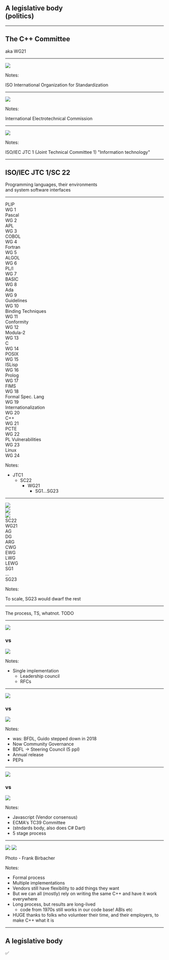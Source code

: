 <h2 class="r-fit-text">A legislative body<br><span class=fragment>(politics)</span></h2>

---

## The C++ Committee

aka WG21 <!-- .element: class="fragment" -->

---

<img src="images/ISO_Logo_(Red_square).svg.png" class="r-stretch">

Notes:

ISO International Organization for Standardization

---

<img src="images/International_Electrotechnical_Commission_Logo.svg.png" class="r-stretch">

Notes:

International Electrotechnical Commission

---

<img src="images/Iso-iec-jtc1-logo.svg.png">

Notes:

ISO/IEC JTC 1 (Joint Technical Committee 1) "Information technology"

---

## ISO/IEC JTC 1/SC 22

Programming languages, their environments<br> and system software interfaces

---

<div class="wgs">
<div class="disbanded"><div class="wa">PLIP</div><div class="wg">WG 1</div></div>
<div class="disbanded"><div class="wa">Pascal</div><div class="wg">WG 2</div></div>
<div class="disbanded"><div class="wa">APL</div><div class="wg">WG 3</div></div>
<div class="active"><div class="wa">COBOL</div><div class="wg">WG 4</div></div>
<div class="active"><div class="wa">Fortran</div><div class="wg">WG 5</div></div>
<div class="disbanded"><div class="wa">ALGOL</div><div class="wg">WG 6</div></div>
<div class="disbanded"><div class="wa">PL/I</div><div class="wg">WG 7</div></div>
<div class="disbanded"><div class="wa">BASIC</div><div class="wg">WG 8</div></div>
<div class="active"><div class="wa">Ada</div><div class="wg">WG 9</div></div>
<div class="disbanded"><div class="wa">Guidelines</div><div class="wg">WG 10</div></div>
<div class="disbanded"><div class="wa">Binding Techniques</div><div class="wg">WG 11</div></div>
<div class="disbanded"><div class="wa">Conformity</div><div class="wg">WG 12</div></div>
<div class="disbanded"><div class="wa">Modula-2</div><div class="wg">WG 13</div></div>
<div class="active"><div class="wa">C</div><div class="wg">WG 14</div></div>
<div class="disbanded"><div class="wa">POSIX</div><div class="wg">WG 15</div></div>
<div class="disbanded"><div class="wa">ISLisp</div><div class="wg">WG 16</div></div>
<div class="active"><div class="wa">Prolog</div><div class="wg">WG 17</div></div>
<div class="disbanded"><div class="wa">FIMS</div><div class="wg">WG 18</div></div>
<div class="disbanded"><div class="wa">Formal Spec. Lang</div><div class="wg">WG 19</div></div>
<div class="disbanded"><div class="wa">Internationalization</div><div class="wg">WG 20</div></div>
<div class="active fragment custom oohme"><div class="wa">C++</div><div class="wg">WG 21</div></div>
<div class="disbanded"><div class="wa">PCTE</div><div class="wg">WG 22</div></div>
<div class="active"><div class="wa">PL Vulnerabilities</div><div class="wg">WG 23</div></div>
<div class="active"><div class="wa">Linux</div><div class="wg">WG 24</div></div>
</div>

Notes:

- JTC1
  - SC22
    - WG21
      - SG1...SG23

---

<div class="org iso">
  <div class="name"><img src="images/ISO_Logo_(Red_square).svg.png"></div><div class="name"><img src="images/International_Electrotechnical_Commission_Logo.svg.png"></div>
  <div class="org isoiec fragment"><div class="name"><img src="images/Iso-iec-jtc1-logo.svg.png"></div>
    <div class="org sc22 fragment"><div class="name">SC22</div>
      <div class="org wg21 fragment"><div class="name">WG21</div>
        <div class="org ag fragment" data-autoslide="200"><div class="name">AG</div></div>
        <div class="org ag fragment" data-autoslide="200"><div class="name">DG</div></div>
        <div class="org ag fragment" data-autoslide="200"><div class="name">ARG</div></div>
        <div class="org cg fragment" data-autoslide="200"><div class="name">CWG</div></div>
        <div class="org eg fragment" data-autoslide="200"><div class="name">EWG</div></div>
        <div class="org cg fragment" data-autoslide="200"><div class="name">LWG</div></div>
        <div class="org eg fragment" data-autoslide="200"><div class="name">LEWG</div></div>
        <div class="org sg fragment" data-autoslide="200"><div class="name">SG1</div></div>
        <div class="org sg fragment" data-autoslide="200"><div class="name">...</div></div>
        <div class="org sg fragment" data-autoslide="0"><div class="name">SG23</div></div>
        </div>
      </div>
    </div>
  </div> 
</div>

Notes:

To scale, SG23 would dwarf the rest

---

The process, TS, whatnot.
TODO

---

<div class="libs">
<div class="lib"><img src="images/ISO_C++_Logo.svg.png"></div>
<div class="vs"><h3>vs</h3></div>
<div class="lib"><img src="images/rust-logo-blk.svg"></div>
</div>

Notes:
- Single implementation
  - Leadership council
  - RFCs

---

<div class="libs">
<div class="lib"><img src="images/ISO_C++_Logo.svg.png"></div>
<div class="vs"><h3>vs</h3></div>
<div class="lib"><img src="images/Python-logo-notext.svg.png"></div>
</div>

Notes:
- was: BFDL, Guido stepped down in 2018
- Now Community Governance
- BDFL -> Steering Council (5 ppl)
- Annual release
- PEPs

---

<div class="libs">
<div class="lib"><img src="images/ISO_C++_Logo.svg.png"></div>
<div class="vs"><h3>vs</h3></div>
<div class="lib"><img src="images/Unofficial_JavaScript_logo_2.svg.png"></div>
</div>

Notes:
- Javascript (Vendor consensus)
- ECMA's TC39 Committee
 - (stndards body, also does C# Dart)
- 5 stage process

---

<img src="images/Committee.jpg">
<img src="images/Committee-remote.jpg">
<p class="attribution">Photo - Frank Birbacher</p>

Notes:
- Formal process
- Multiple implementations
- Vendors still have flexibility to add things they want
- But we can all (mostly) rely on writing the same C++ and have it work everywhere
- Long process, but results are long-lived
  - code from 1970s still works in our code base! ABIs etc
- HUGE thanks to folks who volunteer their time, and their employers, to make C++ what it is

---

## A legislative body

<p class="checkmark fragment">✅</p>
